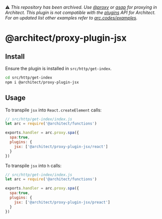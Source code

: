 ⚠️ *This repository has been archived. Use [@proxy](https://arc.codes/docs/en/reference/app.arc/proxy) or [asap](https://arc.codes/docs/en/reference/runtime/node.js#%40architect%2Fasap) for proxying in Architect. This plugin is not compatible with the [plugins](https://arc.codes/docs/en/guides/extend/plugins) API for Architect. For an updated list other examples refer to [arc.codes/examples](https://arc.codes/examples).*

# @architect/proxy-plugin-jsx

## Install

Ensure the plugin is installed in `src/http/get-index`.

```bash
cd src/http/get-index
npm i @architect/proxy-plugin-jsx
```

## Usage

To transpile `jsx` into `React.createElement` calls:

```javascript
// src/http/get-index/index.js
let arc = require('@architect/functions')

exports.handler = arc.proxy.spa({
  spa:true,
  plugins: {
    jsx: ['@architect/proxy-plugin-jsx/react']
  }
})
```

To transpile `jsx` into `h` calls:

```javascript
// src/http/get-index/index.js
let arc = require('@architect/functions')

exports.handler = arc.proxy.spa({
  spa:true,
  plugins: {
    jsx: ['@architect/proxy-plugin-jsx/preact']
  }
})
```
